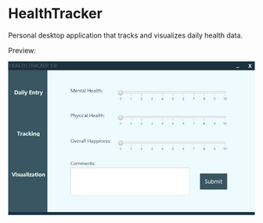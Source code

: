 # HealthTracker
Personal desktop application that tracks and visualizes daily health data.


Preview:

![](src/HealthTrackerSource/Images/Preview.png)
